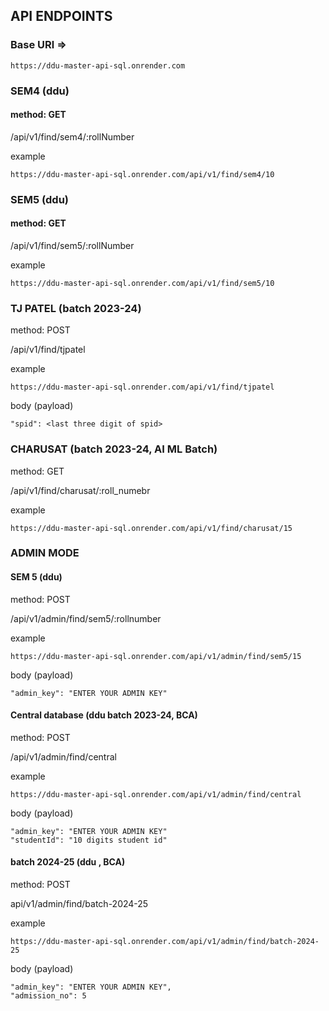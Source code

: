 ## API ENDPOINTS


### Base URl =>
```
https://ddu-master-api-sql.onrender.com
```

### SEM4 (ddu)
#### method: GET
/api/v1/find/sem4/:rollNumber

example
```
https://ddu-master-api-sql.onrender.com/api/v1/find/sem4/10
```

### SEM5 (ddu)
#### method: GET
/api/v1/find/sem5/:rollNumber

example
```
https://ddu-master-api-sql.onrender.com/api/v1/find/sem5/10
```

### TJ PATEL (batch 2023-24)
method: POST

/api/v1/find/tjpatel

example
```
https://ddu-master-api-sql.onrender.com/api/v1/find/tjpatel
```
body (payload)
```
"spid": <last three digit of spid>
```

### CHARUSAT (batch 2023-24, AI ML Batch)

method: GET

/api/v1/find/charusat/:roll_numebr

example
```
https://ddu-master-api-sql.onrender.com/api/v1/find/charusat/15
```

### ADMIN MODE
#### SEM 5 (ddu)

method: POST

/api/v1/admin/find/sem5/:rollnumber

example
```
https://ddu-master-api-sql.onrender.com/api/v1/admin/find/sem5/15
```
body (payload)
```
"admin_key": "ENTER YOUR ADMIN KEY"
```

#### Central database (ddu batch 2023-24, BCA)
method: POST

/api/v1/admin/find/central

example
```
https://ddu-master-api-sql.onrender.com/api/v1/admin/find/central
```
body (payload)
```
"admin_key": "ENTER YOUR ADMIN KEY"
"studentId": "10 digits student id"
```
#### batch 2024-25 (ddu , BCA)
method: POST

api/v1/admin/find/batch-2024-25

example
```
https://ddu-master-api-sql.onrender.com/api/v1/admin/find/batch-2024-25
```
body (payload)
```
"admin_key": "ENTER YOUR ADMIN KEY",
"admission_no": 5
```
